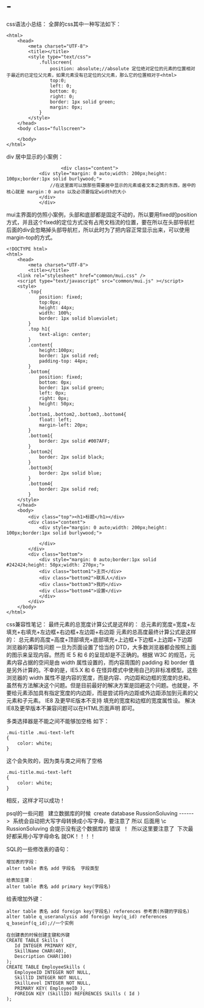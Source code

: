 # -
css语法小总结：
全屏的css其中一种写法如下：
```<!DOCTYPE html>
<html>
	<head>
		<meta charset="UTF-8">
		<title></title>
		<style type="text/css">
			.fullscreen{
				position: absolute;//absolute 定位绝对定位的元素的位置相对于最近的已定位父元素，如果元素没有已定位的父元素，那么它的位置相对于<html>
				top:0;
				left: 0;
				bottom: 0;
				right: 0;
				border: 1px solid green;
				margin: 0px;
			}
		</style>
	</head>
	<body class="fullscreen">
		
	</body>
</html>
```

div 居中显示的小案例：
```
                    <div class="content">
			<div style="margin: 0 auto;width: 200px;height: 100px;border:1px solid burlywood;">
				//在这里面可以放那些需要居中显示的元素或者文本之类的东西，居中的核心就是 margin：0 auto 以及必须要指定width的大小
			</div>
		    </div>
```

mui主界面的仿照小案例，头部和底部都是固定不动的，所以要用fixed的position方式，并且这个fixed的定位方式没有占用文档流的位置，要在所以在头部导航栏后面的div会忽略掉头部导航栏，所以此时为了把内容正常显示出来，可以使用margin-top的方式。
```
<!DOCTYPE html>
<html>
	<head>
		<meta charset="UTF-8">
		<title></title>
	<link rel="stylesheet" href="common/mui.css" />
	<script type="text/javascript" src="common/mui.js" ></script>
	<style>
		.top{
			position: fixed;
			top:0px;
			height: 44px;
			width: 100%;
			border: 1px solid blueviolet;
		}
		.top h1{
			text-align: center;
		}
		.content{
			height:100px;
			border: 1px solid red;
			padding-top: 44px;
		}
		.bottom{
			position: fixed;
			bottom: 0px;
			border: 1px solid green;
			left: 0px;
			right: 0px;
			height: 50px;
		}
		.bottom1,.bottom2,.bottom3,.bottom4{
			float: left;
			margin-left: 20px;
		}
		.bottom1{
			border: 2px solid #007AFF;
		}
		.bottom2{
			border: 2px solid black;
		}
		.bottom3{
			border: 2px solid blue;
		}
		.bottom4{
			border: 2px solid red;
		}
	</style>
	</head>
	<body>
		<div class="top"><h1>标题</h1></div>
		<div class="content">
			<div style="margin: 0 auto;width: 200px;height: 100px;border:1px solid burlywood;">
				
			</div>
		</div>
		<div class="bottom">
			<div style="margin: 0 auto;border:1px solid #242424;height: 50px;width: 270px;">
			<div class="bottom1">主页</div>
			<div class="bottom2">联系人</div>
			<div class="bottom3">我的</div>
			<div class="bottom4">设置</div>
			</div>
		</div>
	</body>
</html>

```


css兼容性笔记：
最终元素的总宽度计算公式是这样的：
总元素的宽度=宽度+左填充+右填充+左边框+右边框+左边距+右边距
元素的总高度最终计算公式是这样的：
总元素的高度=高度+顶部填充+底部填充+上边框+下边框+上边距+下边距
浏览器的兼容性问题
一旦为页面设置了恰当的 DTD，大多数浏览器都会按照上面的图示来呈现内容。然而 IE 5 和 6 的呈现却是不正确的。根据 W3C 的规范，元素内容占据的空间是由 width 属性设置的，而内容周围的 padding 和 border 值是另外计算的。不幸的是，IE5.X 和 6 在怪异模式中使用自己的非标准模型。这些浏览器的 width 属性不是内容的宽度，而是内容、内边距和边框的宽度的总和。
虽然有方法解决这个问题。但是目前最好的解决方案是回避这个问题。也就是，不要给元素添加具有指定宽度的内边距，而是尝试将内边距或外边距添加到元素的父元素和子元素。
IE8 及更早IE版本不支持 填充的宽度和边框的宽度属性设。
解决IE8及更早版本不兼容问题可以在HTML页面声明 <!DOCTYPE html>即可。




多类选择器是不能之间不能够加空格 如下：
```
.mui-title .mui-text-left
{
	color: white;
}
```
这个会失败的，因为类与类之间有了空格

```
.mui-title.mui-text-left
{
	color: white;
}
```
相反，这样才可以成功！




psql的一些问题   建立数据库的时候  create database RussionSoluving  ------>  系统会自动把大写字母转换成小写字母，要注意了 所以 后面用 \c RussionSoluving 会提示没有这个数据库的 错误  ！  所以这里要注意了  下次最好都采用小写字母命名 就OK！！！！



SQL的一些修改表的语句：
```
增加表的字段：
alter table 表名 add 字段名  字段类型

给表加主键：
alter table 表名 add primary key(字段名)
```
给表增加外键：
```
alter table 表名 add foreign key(字段名) references 参考表(外键的字段名)
alter table q_useranalysis add foreign key(q_id) references q_baseinf(q_id);//一个实例
```
```
在创建表的时候创建主键和外键
CREATE TABLE Skills (
   Id INTEGER PRIMARY KEY,
   SkillName CHAR(40),
   Description CHAR(100) 
);
CREATE TABLE EmployeeSkills (
   EmployeeID INTEGER NOT NULL,
   SkillID INTEGER NOT NULL,
   SkillLevel INTEGER NOT NULL,
   PRIMARY KEY( EmployeeID ),
   FOREIGN KEY (SkillID) REFERENCES Skills ( Id )
);
```
